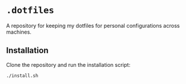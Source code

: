 # `.dotfiles`

A repository for keeping my dotfiles for personal configurations across
machines.

## Installation

Clone the repository and run the installation script:

```sh
./install.sh
```
